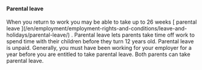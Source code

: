 ####  **Parental leave**

When you return to work you may be able to take up to 26 weeks [ parental
leave ](/en/employment/employment-rights-and-conditions/leave-and-
holidays/parental-leave/) . Parental leave lets parents take time off work to
spend time with their children before they turn 12 years old. Parental leave
is unpaid. Generally, you must have been working for your employer for a year
before you are entitled to take parental leave. Both parents can take parental
leave.
